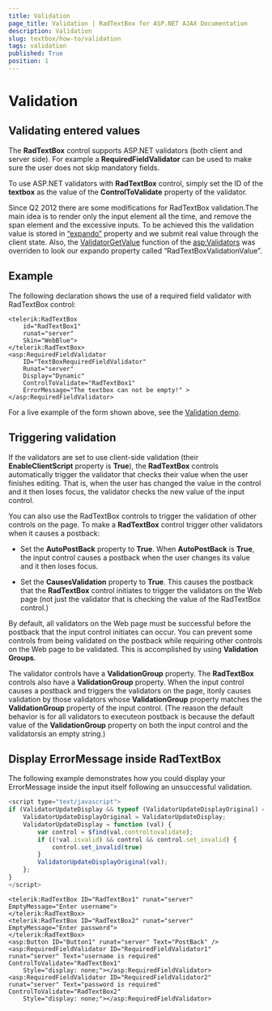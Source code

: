```yaml
---
title: Validation
page_title: Validation | RadTextBox for ASP.NET AJAX Documentation
description: Validation
slug: textbox/how-to/validation
tags: validation
published: True
position: 1
---
```


# Validation



## Validating entered values

The **RadTextBox** control supports ASP.NET validators (both client and server side). For example a **RequiredFieldValidator** can be used to make sure the user does not skip mandatory fields. 



To use ASP.NET validators with **RadTextBox** control, simply set the ID of the **textbox** as the value of the **ControlToValidate** property of the validator.

Since Q2 2012 there are some modifications for RadTextBox validation.The main idea is to render only the input element all the time, and remove the span element and the excessive inputs. To be achieved this the validation value is stored in [“expando”](http://msdn.microsoft.com/en-us/library/89t1khd2%28v=vs.94%29.aspx) property and we submit real value through the client state. Also, the [ValidatorGetValue](http://msdn.microsoft.com/en-us/library/aa338815%28v=vs.71%29.aspx) function of the [asp:Validators](http://msdn.microsoft.com/en-us/library/debza5t0.aspx) was overriden to look our expando property called “RadTextBoxValidationValue”.

## Example


The following declaration shows the use of a required field validator with RadTextBox control:

````ASPNET
<telerik:RadTextBox
	id="RadTextBox1"
	runat="server"
	Skin="WebBlue">
</telerik:RadTextBox>
<asp:RequiredFieldValidator
	ID="TextBoxRequiredFieldValidator"
	Runat="server"
	Display="Dynamic"
	ControlToValidate="RadTextBox1"
	ErrorMessage="The textbox can not be empty!" >
</asp:RequiredFieldValidator>
````


For a live example of the form shown above, see the [Validation demo](http://demos.telerik.com/aspnet-ajax/textbox/functionality/validation/defaultcs.aspx).

## Triggering validation

If the validators are set to use client-side validation (their **EnableClientScript** property is **True**), the **RadTextBox** controls automatically trigger the validator that checks their value when the user finishes editing. That is, when the user has changed the value in the control and it then loses focus, the validator checks the new value of the input control.

You can also use the RadTextBox controls to trigger the validation of other controls on the page. To make a **RadTextBox** control trigger other validators when it causes a postback:

* Set the **AutoPostBack** property to **True**. When **AutoPostBack** is **True**, the input control causes a postback when the user changes its value and it then loses focus.

* Set the **CausesValidation** property to **True**. This causes the postback that the **RadTextBox** control initiates to trigger the validators on the Web page (not just the validator that is checking the value of the RadTextBox control.)

By default, all validators on the Web page must be successful before the postback that the input control initiates can occur. You can prevent some controls from being validated on the postback while requiring other controls on the Web page to be validated. This is accomplished by using **Validation Groups**.

The validator controls have a **ValidationGroup** property. The **RadTextBox** controls also have a **ValidationGroup** property. When the input control causes a postback and triggers the validators on the page, itonly causes validation by those validators whose **ValidationGroup** property matches the **ValidationGroup** property of the input control. (The reason the default behavior is for all validators to executeon postback is because the default value of the **ValidationGroup** property on both the input control and the validatorsis an empty string.)

## Display ErrorMessage inside RadTextBox

The following example demonstrates how you could display your ErrorMessage inside the input itself following an unsuccessful validation.

````JavaScript
<script type="text/javascript">
if (ValidatorUpdateDisplay && typeof (ValidatorUpdateDisplayOriginal) === "undefined") {
	ValidatorUpdateDisplayOriginal = ValidatorUpdateDisplay;
	ValidatorUpdateDisplay = function (val) {
		var control = $find(val.controltovalidate);
		if ((!val.isvalid) && control && control.set_invalid) {
			control.set_invalid(true)
		}
		ValidatorUpdateDisplayOriginal(val);
	};
}
</script>
````



````ASPNET
<telerik:RadTextBox ID="RadTextBox1" runat="server" EmptyMessage="Enter username">
</telerik:RadTextBox>
<telerik:RadTextBox ID="RadTextBox2" runat="server" EmptyMessage="Enter password">
</telerik:RadTextBox>
<asp:Button ID="Button1" runat="server" Text="PostBack" />
<asp:RequiredFieldValidator ID="RequiredFieldValidator1" runat="server" Text="username is required" ControlToValidate="RadTextBox1"
	Style="display: none;"></asp:RequiredFieldValidator>
<asp:RequiredFieldValidator ID="RequiredFieldValidator2" runat="server" Text="password is required" ControlToValidate="RadTextBox2"
	Style="display: none;"></asp:RequiredFieldValidator>
````



